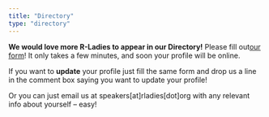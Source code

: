 ```yaml
---
title: "Directory"
type: "directory"
---
```


**We would love more R-Ladies to appear in our Directory!** 
Please fill out[our form]()! 
It only takes a few minutes, and soon your profile will be online.

If you want to **update** your profile just fill the same form and drop us a line in the comment box saying you want to update your profile!

Or you can just email us at speakers[at]rladies[dot]org with any relevant info about yourself – easy!
